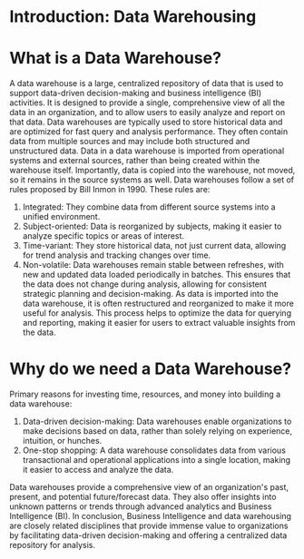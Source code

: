 # Introduction: Data Warehousing

# What is a Data Warehouse?
A data warehouse is a large, centralized repository of data that is used to support data-driven decision-making and business
intelligence (BI) activities. It is designed to provide a single, comprehensive view of all the data in an organization, and to
allow users to easily analyze and report on that data.
Data warehouses are typically used to store historical data and are optimized for fast query and analysis performance. They
often contain data from multiple sources and may include both structured and unstructured data. Data in a data warehouse is
imported from operational systems and external sources, rather than being created within the warehouse itself. Importantly,
data is copied into the warehouse, not moved, so it remains in the source systems as well.
Data warehouses follow a set of rules proposed by Bill Inmon in 1990. These rules are:
1. Integrated: They combine data from different source systems into a unified environment.
2. Subject-oriented: Data is reorganized by subjects, making it easier to analyze specific topics or areas of interest.
3. Time-variant: They store historical data, not just current data, allowing for trend analysis and tracking changes over time.
4. Non-volatile: Data warehouses remain stable between refreshes, with new and updated data loaded periodically in
   batches. This ensures that the data does not change during analysis, allowing for consistent strategic planning and
   decision-making.
   As data is imported into the data warehouse, it is often restructured and reorganized to make it more useful for analysis. This
   process helps to optimize the data for querying and reporting, making it easier for users to extract valuable insights from the
   data.

# Why do we need a Data Warehouse?
Primary reasons for investing time, resources, and money into building a data warehouse:
1. Data-driven decision-making: Data warehouses enable organizations to make decisions based on data, rather than solely
   relying on experience, intuition, or hunches.
2. One-stop shopping: A data warehouse consolidates data from various transactional and operational applications into a
   single location, making it easier to access and analyze the data.

Data warehouses provide a comprehensive view of an organization's past, present, and potential future/forecast data. They
also offer insights into unknown patterns or trends through advanced analytics and Business Intelligence (BI). In conclusion,
Business Intelligence and data warehousing are closely related disciplines that provide immense value to organizations by
facilitating data-driven decision-making and offering a centralized data repository for analysis.